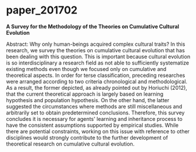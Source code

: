 # paper_201702

**A Survey for the Methodology of the Theories on Cumulative Cultural Evolution**

Abstract: 
Why only human-beings acquired complex cultural traits? In this research, we survey the theories on cumulative cultural evolution that has been dealing with this question. 
This is important because cultural evolution is so interdisciplinary a research field as not able to sufficiently systematize existing methods even though we focused only on cumulative and theoretical aspects.
In order for terse classification, preceding researches were arranged according to two criteria chronological and methodological. 
As a result, the former depicted, as already pointed out by Horiuchi (2012), that the current theoretical approach is largely based on learning hypothesis and population hypothesis. 
On the other hand, the latter suggested the circumstances where methods are still miscellaneous and arbitrarily set to obtain predetermined conclusions.
Therefore, this survey concludes it is necessary for agents' learning and inheritance process to have the consistent assumptions supported by empirical studies. 
While there are potential constraints, working on this issue with reference to other disciplines would strongly contribute to the further development of theoretical research on cumulative cultural evolution.
